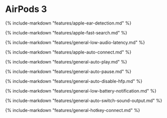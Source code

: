 # AirPods 3

{%
   include-markdown "features/apple-ear-detection.md"
%}

{%
   include-markdown "features/apple-fast-search.md"
%}

{%
   include-markdown "features/general-low-audio-latency.md"
%}

{%
   include-markdown "features/apple-auto-connect.md"
%}

{%
   include-markdown "features/general-auto-play.md"
%}

{%
   include-markdown "features/general-auto-pause.md"
%}

{%
   include-markdown "features/general-auto-disable-hfp.md"
%}

{%
   include-markdown "features/general-low-battery-notification.md"
%}

{%
   include-markdown "features/general-auto-switch-sound-output.md"
%}

{%
   include-markdown "features/general-hotkey-connect.md"
%}